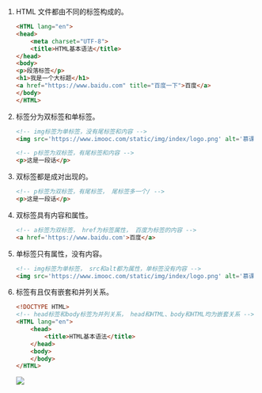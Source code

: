 1. HTML 文件都由不同的标签构成的。
    ```html
    <HTML lang="en">
    <head>
        <meta charset="UTF-8">
        <title>HTML基本语法</title>
    </head>
    <body>
    <p>段落标签</p>
    <h1>我是一个大标题</h1>
    <a href="https://www.baidu.com" title="百度一下">百度</a>
    </body>
    </HTML>
    ```

2. 标签分为双标签和单标签。

   ```html
   <!-- img标签为单标签，没有尾标签和内容 -->
   <img src='https://www.imooc.com/static/img/index/logo.png' alt='慕课logo'>
   
   <!-- p标签为双标签，有尾标签和内容 -->
   <p>这是一段话</p>
   ```

3. 双标签都是成对出现的。

   ```html
   <!-- p标签为双标签，有尾标签， 尾标签多一个/ -->
   <p>这是一段话</p>
   ```

4. 双标签具有内容和属性。

   ```html
   <!-- a标签为双标签， href为标签属性， 百度为标签的内容 -->
   <a href='https://www.baidu.com'>百度</a>
   ```

5. 单标签只有属性，没有内容。

   ```html
   <!-- img标签为单标签， src和alt都为属性，单标签没有内容 -->
   <img src='https://www.imooc.com/static/img/index/logo.png' alt='慕课logo'>
   ```

6. 标签有且仅有嵌套和并列关系。

   ```html
   <!DOCTYPE HTML>
   <!-- head标签和body标签为并列关系， head和HTML、body和HTML均为嵌套关系 -->
   <HTML lang="en">
       <head>
           <title>HTML基本语法</title>
       </head>
       <body>
       </body>
   </HTML>
   ```

   ![](/home/w/WebstormProjects/learn-FE/imooc-慕课网前端教程/HTML/imgs/2020-12-12_12-36.png)